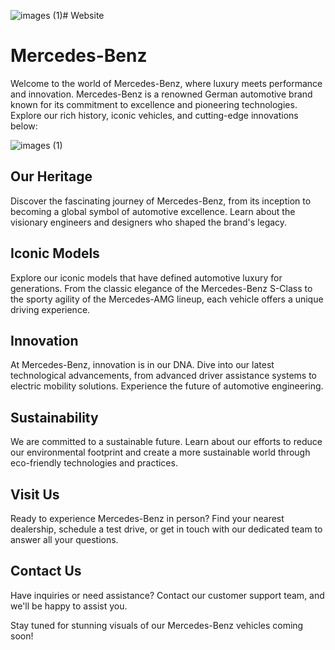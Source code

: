 ![images (1)](https://github.com/Lholi7/Website/assets/142983465/b4b1de27-d924-4922-b374-8bbc6b4f0934)# Website
# Mercedes-Benz

Welcome to the world of Mercedes-Benz, where luxury meets performance and innovation. Mercedes-Benz is a renowned German automotive brand known for its commitment to excellence and pioneering technologies. Explore our rich history, iconic vehicles, and cutting-edge innovations below:

![images (1)](https://github.com/Lholi7/Website/assets/142983465/d6ead2be-d67a-40fe-931c-a3a0dde69e8f)

## Our Heritage

Discover the fascinating journey of Mercedes-Benz, from its inception to becoming a global symbol of automotive excellence. Learn about the visionary engineers and designers who shaped the brand's legacy.

## Iconic Models

Explore our iconic models that have defined automotive luxury for generations. From the classic elegance of the Mercedes-Benz S-Class to the sporty agility of the Mercedes-AMG lineup, each vehicle offers a unique driving experience.

## Innovation

At Mercedes-Benz, innovation is in our DNA. Dive into our latest technological advancements, from advanced driver assistance systems to electric mobility solutions. Experience the future of automotive engineering.

## Sustainability

We are committed to a sustainable future. Learn about our efforts to reduce our environmental footprint and create a more sustainable world through eco-friendly technologies and practices.

## Visit Us

Ready to experience Mercedes-Benz in person? Find your nearest dealership, schedule a test drive, or get in touch with our dedicated team to answer all your questions.

## Contact Us

Have inquiries or need assistance? Contact our customer support team, and we'll be happy to assist you.

Stay tuned for stunning visuals of our Mercedes-Benz vehicles coming soon!


